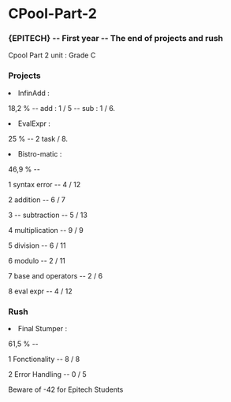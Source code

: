 <h1>CPool-Part-2</h1>
<h3>{EPITECH} -- First year -- The end of projects and rush</h3>

<p>Cpool Part 2 unit : Grade C</p>

<h3> Projects </h3>

<li>InfinAdd :</li>
<p> 18,2 % -- add : 1 / 5 -- sub : 1 / 6.</p>
<li>EvalExpr :</li>
<p> 25 % -- 2 task / 8.</p>
<li>Bistro-matic :</li>
<p> 46,9 % --</p>
<p>1 syntax error -- 4 / 12</p>
<p>2 addition -- 6 / 7</p>
<p>3 -- subtraction -- 5 / 13</p>
<p>4 multiplication -- 9 / 9</p>
<p>5 division -- 6 / 11</p>
<p>6 modulo -- 2 / 11</p>
<p>7 base and operators -- 2 / 6</p>
<p>8 eval expr -- 4 / 12</p>


<h3> Rush </h3>

<li>Final Stumper :</li>
<p> 61,5 % --</p>
<p>1 Fonctionality -- 8 / 8</p>
<p>2 Error Handling -- 0 / 5</p>

<p>Beware of -42 for Epitech Students</p>
